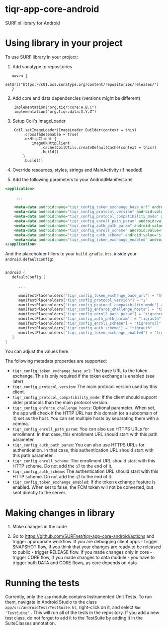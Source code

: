 # tiqr-app-core-android

SURF.nl library for Android

# Using library in your project

To use SURF library in your project:

1. Add sonatype to repositories
```
   maven {
        setUrl("https://s01.oss.sonatype.org/content/repositories/releases/")
   }
```
2. Add core and data dependencies (versions might be different)
```
    implementation("org.tiqr:core:A.B.C")
    implementation("org.tiqr:data:X.Y.Z")
```
3. Setup Coil's ImageLoader
```
    Coil.setImageLoader(ImageLoader.Builder(context = this)
        .crossfade(enable = true)
        .okHttpClient {
            imageOkHttpClient
                .cache(CoilUtils.createDefaultCache(context = this))
                .build()
        }
        .build())
```
4. Override resources, styles, strings and MainActivity (if needed)

5. Add the following parameters to your AndroidManifest.xml:

```xml
<application>
   
     ...
   
    <meta-data android:name="tiqr_config_token_exchange_base_url" android:value="${tiqr_config_token_exchange_base_url}"/>
    <meta-data android:name="tiqr_config_protocol_version" android:value="${tiqr_config_protocol_version}"/>
    <meta-data android:name="tiqr_config_protocol_compatibility_mode" android:value="${tiqr_config_protocol_compatibility_mode}"/>
    <meta-data android:name="tiqr_config_enroll_path_param" android:value="${tiqr_config_enroll_path_param}"/>
    <meta-data android:name="tiqr_config_auth_path_param" android:value="${tiqr_config_auth_path_param}"/>
    <meta-data android:name="tiqr_config_enroll_scheme" android:value="${tiqr_config_enroll_scheme}"/>
    <meta-data android:name="tiqr_config_auth_scheme" android:value="${tiqr_config_auth_scheme}"/>
    <meta-data android:name="tiqr_config_token_exchange_enabled" android:value="${tiqr_config_token_exchange_enabled}"/>
</application>
```

And the placeholder fillers to your `build.gradle.kts`, inside your `android.defaultConfig`:
```groovy

android {
   defaultConfig {
      
      ...

      manifestPlaceholders["tiqr_config_token_exchange_base_url"] = "https://tx.tiqr.org/"
      manifestPlaceholders["tiqr_config_protocol_version"] = "2"
      manifestPlaceholders["tiqr_config_protocol_compatibility_mode"] =  "true"
      manifestPlaceholders["tiqr_config_enforce_challenge_hosts"] = "tiqr.nl,surfconext.nl"
      manifestPlaceholders["tiqr_config_enroll_path_param"] = "tiqrenroll"
      manifestPlaceholders["tiqr_config_auth_path_param"] = "tiqrauth"
      manifestPlaceholders["tiqr_config_enroll_scheme"] = "tiqrenroll"
      manifestPlaceholders["tiqr_config_auth_scheme"] = "tiqrauth"
      manifestPlaceholders["tiqr_config_token_exchange_enabled"] = "true"
   }
}
```
You can adjust the values here.

The following metadata properties are supported:
* `tiqr_config_token_exchange_base_url`: The base URL to the token exchange. This is only required if the token exchange is enabled (see later)
* `tiqr_config_protocol_version`: The main protocol version used by this client.
* `tiqr_config_protocol_compatibility_mode`: If the client should support older protocols than the main protocol version.
* `tiqr_config_enforce_challenge_hosts`: Optional parameter. When set, the app will check if the HTTP URL has this domain (or a subdomain of it) set as the host. You can set multiple hosts by separating them with a comma.
* `tiqr_config_enroll_path_param`: You can also use HTTPS URLs for enrollment. In that case, this enrollment URL should start with this path parameter
* `tiqr_config_auth_path_param`: You can also use HTTPS URLs for authentication. In that case, this authentication URL should start with this path parameter.
* `tiqr_config_enroll_scheme`: The enrollment URL should start with this HTTP scheme. Do not add the :// to the end of it.
* `tiqr_config_auth_scheme`: The authentication URL should start with this HTTP scheme. Do not add the :// to the end of it.
* `tiqr_config_token_exchange_enabled`: If the token exchange feature is enabled. When set to false, the FCM token will not be converted, but sent directly to the server.

# Making changes in library

1. Make changes in the code

2. Go to https://github.com/SURFnet/tiqr-app-core-android/actions and trigger appropriate workflow. If you are debugging client apps - trigger SNAPSHOT flow,
   if you think that your changes are ready to be released to public - trigger RELEASE flow. If you made changes only in core - trigger CORE flow, if you made changes 
   to data module - you have to trigger both DATA and CORE flows, as core depends on data

# Running the tests

Currently, only the `app` module contains Instrumented Unit Tests. To run them, navigate in Android Studio to the class `app/src/androidTest/TestSuite.kt`, right-click on it, and select `Run 'TestSuite'` . This will run all of the tests in the repository. If you add a new test class, do not forget to add it to the TestSuite by adding it in the SuiteClasses annotation.
